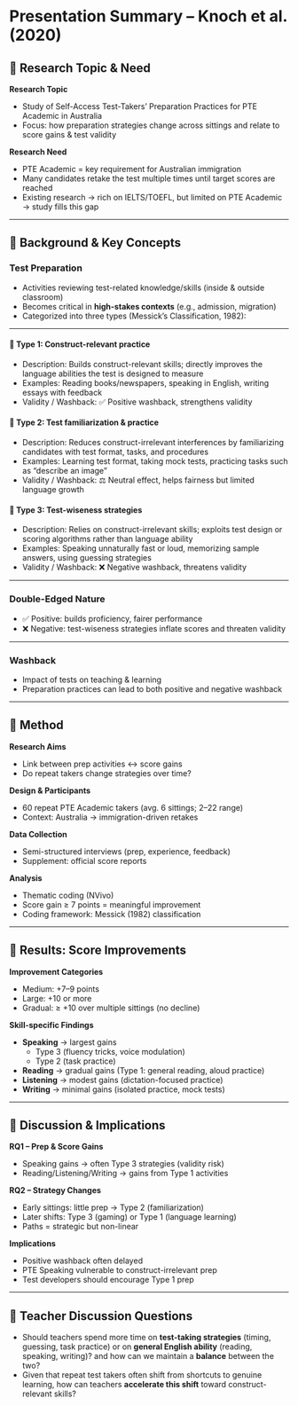# Presentation Summary – Knoch et al. (2020)

## 🌳 Research Topic & Need
**Research Topic**
- Study of Self-Access Test-Takers’ Preparation Practices for PTE Academic in Australia
- Focus: how preparation strategies change across sittings and relate to score gains & test validity  

**Research Need**
- PTE Academic = key requirement for Australian immigration  
- Many candidates retake the test multiple times until target scores are reached  
- Existing research → rich on IELTS/TOEFL, but limited on PTE Academic → study fills this gap  

---

## 🌳 Background & Key Concepts  

### Test Preparation  
- Activities reviewing test-related knowledge/skills (inside & outside classroom)  
- Becomes critical in **high-stakes contexts** (e.g., admission, migration)  
- Categorized into three types (Messick’s Classification, 1982):  

---

#### 🔹 Type 1: Construct-relevant practice  
- Description: Builds construct-relevant skills; directly improves the language abilities the test is designed to measure  
- Examples: Reading books/newspapers, speaking in English, writing essays with feedback  
- Validity / Washback: ✅ Positive washback, strengthens validity  

#### 🔹 Type 2: Test familiarization & practice  
- Description: Reduces construct-irrelevant interferences by familiarizing candidates with test format, tasks, and procedures  
- Examples: Learning test format, taking mock tests, practicing tasks such as “describe an image”  
- Validity / Washback: ⚖️ Neutral effect, helps fairness but limited language growth  

#### 🔹 Type 3: Test-wiseness strategies  
- Description: Relies on construct-irrelevant skills; exploits test design or scoring algorithms rather than language ability  
- Examples: Speaking unnaturally fast or loud, memorizing sample answers, using guessing strategies  
- Validity / Washback: ❌ Negative washback, threatens validity  

---

### Double-Edged Nature  
- ✅ Positive: builds proficiency, fairer performance  
- ❌ Negative: test-wiseness strategies inflate scores and threaten validity  

---

### Washback  
- Impact of tests on teaching & learning  
- Preparation practices can lead to both positive and negative washback  


---

## 🌳 Method
**Research Aims**
- Link between prep activities ↔ score gains  
- Do repeat takers change strategies over time?  

**Design & Participants**
- 60 repeat PTE Academic takers (avg. 6 sittings; 2–22 range)  
- Context: Australia → immigration-driven retakes  

**Data Collection**
- Semi-structured interviews (prep, experience, feedback)  
- Supplement: official score reports  

**Analysis**
- Thematic coding (NVivo)  
- Score gain ≥ 7 points = meaningful improvement  
- Coding framework: Messick (1982) classification  

---

## 🌳 Results: Score Improvements
**Improvement Categories**
- Medium: +7–9 points  
- Large: +10 or more  
- Gradual: ≥ +10 over multiple sittings (no decline)  

**Skill-specific Findings**
- **Speaking** → largest gains  
  - Type 3 (fluency tricks, voice modulation)  
  - Type 2 (task practice)  
- **Reading** → gradual gains (Type 1: general reading, aloud practice)  
- **Listening** → modest gains (dictation-focused practice)  
- **Writing** → minimal gains (isolated practice, mock tests)  

---

## 🌳 Discussion & Implications
**RQ1 – Prep & Score Gains**
- Speaking gains → often Type 3 strategies (validity risk)  
- Reading/Listening/Writing → gains from Type 1 activities  

**RQ2 – Strategy Changes**
- Early sittings: little prep → Type 2 (familiarization)  
- Later shifts: Type 3 (gaming) or Type 1 (language learning)  
- Paths = strategic but non-linear  

**Implications**
- Positive washback often delayed  
- PTE Speaking vulnerable to construct-irrelevant prep  
- Test developers should encourage Type 1 prep  

---

## 🌳 Teacher Discussion Questions
- Should teachers spend more time on **test-taking strategies** (timing, guessing, task practice) or on **general English ability** (reading, speaking, writing)? and how can we maintain a **balance** between the two?  
- Given that repeat test takers often shift from shortcuts to genuine learning, how can teachers **accelerate this shift** toward construct-relevant skills?  

